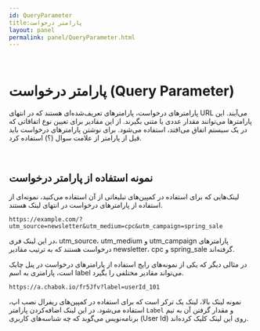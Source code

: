 ```yaml
---  
id: QueryParameter  
title:پارامتر درخواست 
layout: panel
permalink: panel/QueryParameter.html  
---  
```


<br>


#  پارامتر درخواست (Query Parameter) ‌

پارامتر‌های درخواست، پارامترهای تعریف‌شده‌ای هستند که در انتهای URL می‌آیند. این پارامترها می‌توانند مقدار عددی یا متنی بگیرند. از این مقادیر برای تعیین نوع اتفاقاتی که در یک سیستم اتفاق می‌افتد، استفاده می‌شود. برای نوشتن پارامترهای درخواست باید قبل از پارامتر از علامت سوال (؟) استفاده کرد. 

<br>


## نمونه استفاده از پارامتر درخواست  

لینک‌هایی که برای استفاده در کمپین‌های تبلیغاتی از آن استفاده می‌کنید، نمونه‌ای از استفاده از پارامترهای درخواست در انتهای لینک هستند. 

```
https://example.com/?utm_source=newsletter&utm_medium=cpc&utm_campaign=spring_sale
```

در این لینک فری، utm_source، utm_medium و utm_campaign پارامترهای درخواست هستند که به ترتیب مقادیر newsletter، cpc و spring_sale گرفته‌اند.
 
 
 در مثالی دیگر که یکی از نمونه‌های رایج استفاده از پارامترهای درخواست در پنل چابک است، پارامتری به اسم label می‌تواند مقادیر مختلفی را بگیرد.
 
 
```
https://a.chabok.io/fr5Jfv?label=userId_101
```

نمونه لینک بالا، لینک یک ترکر است که برای استفاده در کمپین‌های ریفرال نصب اپ، استفاده می‌شود. در این لینک اضافه‌کردن پارامتر `Label`  و مقدار گرفتن آن به تیم برنامه‌نویس می‌گوبد که چه شناسه‌های کاربری (User Id) روی این لینک کلیک کرده‌اند.


<br>